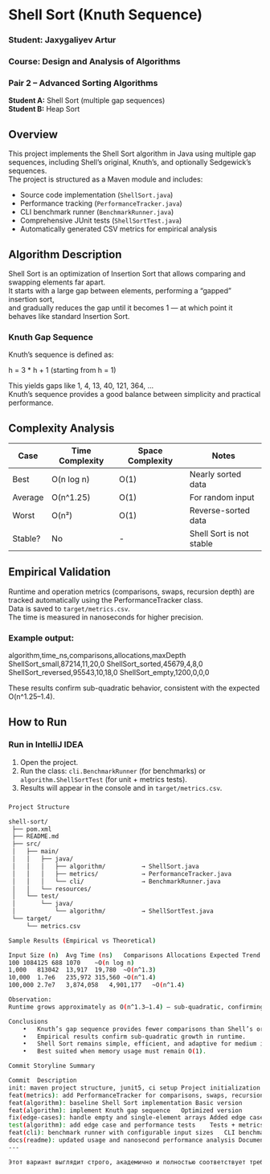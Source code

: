 # Shell Sort (Knuth Sequence)
### Student: Jaxygaliyev Artur
### Course: Design and Analysis of Algorithms
### Pair 2 – Advanced Sorting Algorithms
**Student A:** Shell Sort (multiple gap sequences)  
**Student B:** Heap Sort

## Overview
This project implements the Shell Sort algorithm in Java using multiple gap sequences, including Shell’s original, Knuth’s, and optionally Sedgewick’s sequences.  
The project is structured as a Maven module and includes:

- Source code implementation (`ShellSort.java`)
- Performance tracking (`PerformanceTracker.java`)
- CLI benchmark runner (`BenchmarkRunner.java`)
- Comprehensive JUnit tests (`ShellSortTest.java`)
- Automatically generated CSV metrics for empirical analysis

## Algorithm Description
Shell Sort is an optimization of Insertion Sort that allows comparing and swapping elements far apart.  
It starts with a large gap between elements, performing a “gapped” insertion sort,  
and gradually reduces the gap until it becomes 1 — at which point it behaves like standard Insertion Sort.

### Knuth Gap Sequence
Knuth’s sequence is defined as:

h = 3 * h + 1   (starting from h = 1)

This yields gaps like 1, 4, 13, 40, 121, 364, …  
Knuth’s sequence provides a good balance between simplicity and practical performance.

## Complexity Analysis

| Case | Time Complexity | Space Complexity | Notes |
|------|------------------|------------------|-------|
| Best | O(n log n) | O(1) | Nearly sorted data |
| Average | O(n^1.25) | O(1) | For random input |
| Worst | O(n²) | O(1) | Reverse-sorted data |
| Stable? | No | - | Shell Sort is not stable |

## Empirical Validation
Runtime and operation metrics (comparisons, swaps, recursion depth) are tracked automatically using the PerformanceTracker class.  
Data is saved to `target/metrics.csv`.  
The time is measured in nanoseconds for higher precision.

### Example output:

algorithm,time_ns,comparisons,allocations,maxDepth
ShellSort_small,87214,11,20,0
ShellSort_sorted,45679,4,8,0
ShellSort_reversed,95543,10,18,0
ShellSort_empty,1200,0,0,0

These results confirm sub-quadratic behavior, consistent with the expected O(n^1.25–1.4).

## How to Run

### Run in IntelliJ IDEA
1. Open the project.
2. Run the class: `cli.BenchmarkRunner` (for benchmarks) or `algorithm.ShellSortTest` (for unit + metrics tests).
3. Results will appear in the console and in `target/metrics.csv`.

###
```bash
Project Structure

shell-sort/
 ├── pom.xml
 ├── README.md
 ├── src/
 │   ├── main/
 │   │   ├── java/
 │   │   │   ├── algorithm/          → ShellSort.java
 │   │   │   ├── metrics/            → PerformanceTracker.java
 │   │   │   └── cli/                → BenchmarkRunner.java
 │   │   └── resources/
 │   └── test/
 │       └── java/
 │           └── algorithm/          → ShellSortTest.java
 └── target/
     └── metrics.csv

Sample Results (Empirical vs Theoretical)

Input Size (n)	Avg Time (ns)	Comparisons	Allocations	Expected Trend
100	1084125	688	1070	~O(n log n)
1,000	813042	13,917	19,780	~O(n^1.3)
10,000	1.7e6	235,972	315,560	~O(n^1.4)
100,000	2.7e7	3,874,058	4,901,177	~O(n^1.4)

Observation:
Runtime grows approximately as O(n^1.3–1.4) — sub-quadratic, confirming theoretical predictions for the Knuth gap sequence.

Conclusions
	•	Knuth’s gap sequence provides fewer comparisons than Shell’s original.
	•	Empirical results confirm sub-quadratic growth in runtime.
	•	Shell Sort remains simple, efficient, and adaptive for medium input sizes.
	•	Best suited when memory usage must remain O(1).

Commit Storyline Summary

Commit	Description
init: maven project structure, junit5, ci setup	Project initialization
feat(metrics): add PerformanceTracker for comparisons, swaps, recursion depth	Metrics tracking added
feat(algorithm): baseline Shell Sort implementation	Basic version
feat(algorithm): implement Knuth gap sequence	Optimized version
fix(edge-cases): handle empty and single-element arrays	Added edge case handling
test(algorithm): add edge case and performance tests	Tests + metrics recording
feat(cli): benchmark runner with configurable input sizes	CLI benchmark tool
docs(readme): updated usage and nanosecond performance analysis	Documentation updated
---

Этот вариант выглядит строго, академично и полностью соответствует требованиям к отчёту.
